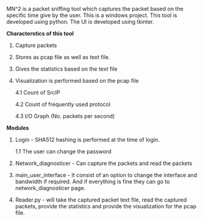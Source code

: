MN^2 is a packet sniffing tool which captures the packet based on the specific time give by the user.
This is a windows project. This tool is developed using python. The UI is developed using tkinter.

**Characterstics of this tool**
1. Capture packets
2. Stores as pcap file as well as text file.
3. Gives the statistics based on the text file
4. Visualization is performed based on the pcap file

    4.1 Count of SrcIP
     
    4.2 Count of frequently used protocol
    
    4.3 I/O Graph (No. packets per second)

**Modules**
1. Login - SHA512 hashing is performed at the time of login.
    
    1.1 The user can change the password
    
2. Network_diagnosticer - Can capture the packets and read the packets
3. main_user_interface - It consist of an option to change the interface and bandwidth if required. And if everything is fine they can go to network_diagnosticer page.
4. Reader.py - will take the captured packet text file, read the captured packets, provide the statistics and provide the visualization for the pcap file.

  
    
